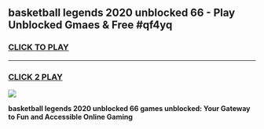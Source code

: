 
## basketball legends 2020 unblocked 66 - Play Unblocked Gmaes & Free #qf4yq
<h3>
<a href="https://news.freeplayer.one?title=basketball_legends_2020_unblocked_66&ref=03M">CLICK TO PLAY</a></h3>
<hr>

<h3>
<a href="https://news.freeplayer.one?title=basketball_legends_2020_unblocked_66&ref=03M">CLICK 2 PLAY</a>
  
</h3>

<a href="https://news.freeplayer.one?title=basketball_legends_2020_unblocked_66&ref=03M"><img src="https://clearcache.store/games.png"></a>


**basketball legends 2020 unblocked 66 games unblocked: Your Gateway to Fun and Accessible Online Gaming**
